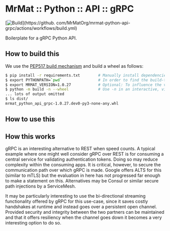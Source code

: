# MrMat :: Python :: API :: gRPC

[![Build](https://github.com/MrMatOrg/mrmat-python-api-grpc/actions/workflows/build.yml/badge.svg)](https://github.
com/MrMatOrg/mrmat-python-api-grpc/actions/workflows/build.yml)

Boilerplate for a gRPC Python API.

## How to build this

We use the [PEP517 build mechanism](https://www.python.org/dev/peps/pep-0517/) and build a wheel as follows:

```bash
$ pip install -r requirements.txt        # Manually install dependencies (see note in requirements.txt!)
$ export PYTHONPATH=`pwd`                # In order to find the build-time ci module
$ export MRMAT_VERSION=1.0.27            # Optional: To influence the version. Normally calculated and set by CI
$ python -m build -n --wheel             # Use -n in an interactive, virtual environment
... lots of output omitted
$ ls dist/
mrmat_python_api_grpc-1.0.27.dev0-py3-none-any.whl
```

## How to use this



## How this works

gRPC is an interesting alternative to REST when speed counts. A typical example where one might well
consider gRPC over REST is for consuming a central service for validating authentication tokens. Doing
so may reduce complexity within the consuming apps. It is critical, however, to secure the communication
path over which gRPC is made. Google offers ALTS for this (similar to mTLS) but the evaluation in here has not 
progressed far enough to make a statement on this. Alternatives may be Consul or similar secure path
injections by a ServiceMesh.

It may be particularly interesting to use the bi-directional streaming functionality offered by gRPC for
this use-case, since it saves costly handshakes at runtime and instead goes over a persistent open channel.
Provided security and integrity between the two partners can be maintained and that it offers resiliency
when the channel goes down it becomes a very interesting option to do so.
